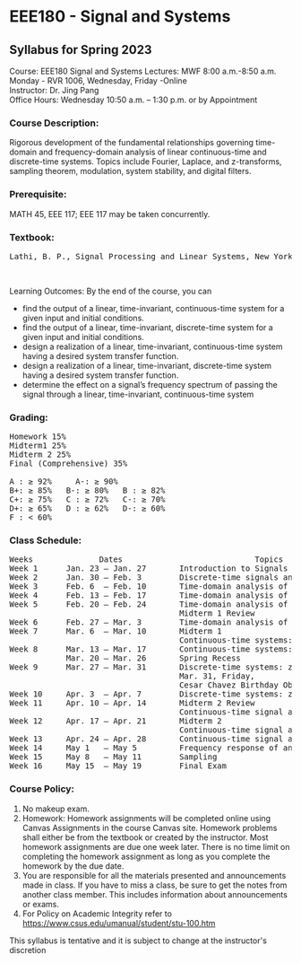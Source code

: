 
# EEE180 - Signal and Systems

## Syllabus for Spring 2023
Course: EEE180 Signal and Systems Lectures: MWF 8:00 a.m.-8:50 a.m. <br />
Monday - RVR 1006, Wednesday, Friday -Online <br />
Instructor: Dr. Jing Pang <br />
Office Hours: Wednesday 10:50 a.m. – 1:30 p.m. or by Appointment <br />

### Course Description:
Rigorous development of the fundamental relationships governing time-domain and frequency-domain analysis of linear continuous-time and discrete-time systems. Topics include Fourier, Laplace, and z-transforms, sampling theorem, modulation, system stability, and digital filters.

### Prerequisite:
MATH 45, EEE 117; EEE 117 may be taken concurrently.

### Textbook:
<pre>Lathi, B. P., Signal Processing and Linear Systems, New York: Oxford University Press, 1998.</pre> <br />
Learning Outcomes:
By the end of the course, you can
- find the output of a linear, time-invariant, continuous-time system for a given input and initial conditions.
- find the output of a linear, time-invariant, discrete-time system for a given input and initial conditions.
- design a realization of a linear, time-invariant, continuous-time system having a desired system transfer function.
- design a realization of a linear, time-invariant, discrete-time system having a desired system transfer function.
- determine the effect on a signal’s frequency spectrum of passing the signal through a linear, time-invariant, continuous-time system

### Grading:
<pre>
Homework 15%
Midterm1 25%
Midterm 2 25%
Final (Comprehensive) 35%

A : ≥ 92%	  A-: ≥ 90%
B+: ≥ 85%   B-: ≥ 80%   B : ≥ 82%
C+: ≥ 75%   C : ≥ 72%   C-: ≥ 70%
D+: ≥ 65%   D : ≥ 62%   D-: ≥ 60%
F : < 60%
</pre>
### Class Schedule:
<pre>
Weeks              Dates                            Topics                                          Reading Assignments
Week 1      Jan. 23 – Jan. 27       Introduction to Signals and Systems                         Background; Chap. 1, Pages 1 ~ 96
Week 2      Jan. 30 – Feb. 3        Discrete-time signals and systems                           Chap. 8, Pages 540 ~ 569
Week 3      Feb. 6  – Feb. 10       Time-domain analysis of continuous-time systems             Chap. 2, Pages 104 ~ 165
Week 4      Feb. 13 – Feb. 17       Time-domain analysis of continuous-time systems             Chap. 2, ( Continue )
Week 5      Feb. 20 – Feb. 24       Time-domain analysis of discrete-time system,               Chap. 9, Pages 573 ~ 611
                                    Midterm 1 Review
Week 6      Feb. 27 – Mar. 3        Time-domain analysis of discrete-time system                Chap. 9, ( Continue )
Week 7      Mar. 6  – Mar. 10       Midterm 1
                                    Continuous-time systems: Laplace transform analysis.        Chap. 6, Pages 361 ~ 426
Week 8      Mar. 13 – Mar. 17       Continuous-time systems: Laplace transform analysis         Chap. 6, ( Continue )
            Mar. 20 – Mar. 26       Spring Recess
Week 9      Mar. 27 – Mar. 31       Discrete-time systems: z-transform analysis.                Chap. 11, Pages 668 ~ 697
                                    Mar. 31, Friday, 
                                    Cesar Chavez Birthday Observed (Holiday, Campus Closed)
Week 10     Apr. 3  – Apr. 7        Discrete-time systems: z-transform analysis.                Chap. 11, ( Continue )
Week 11     Apr. 10 – Apr. 14       Midterm 2 Review                                        
                                    Continuous-time signal analysis: Fourier series.            Chap. 3, Pages 171 ~ 226
Week 12     Apr. 17 – Apr. 21       Midterm 2
                                    Continuous-time signal analysis: Fourier series.            Chap. 3, ( Continue )
Week 13     Apr. 24 – Apr. 28       Continuous-time signal analysis: Fourier transform.         Chap. 4, Pages 235 ~ 309
Week 14     May 1   – May 5         Frequency response of an LTIC system                        Chap. 7, Pages 471 ~ 476
Week 15     May 8   – May 11        Sampling                                                    Chap 5. Pages 319 ~ 330
Week 16     May 15  – May 19        Final Exam
</pre>
### Course Policy:
1. No makeup exam.
2. Homework: Homework assignments will be completed online using Canvas Assignments in the course Canvas site. Homework problems shall either be from the textbook or created by the instructor. Most homework assignments are due one week later. There is no time limit on completing the homework assignment as long as you complete the homework by the due date.
3. You are responsible for all the materials presented and announcements made in class.
If you have to miss a class, be sure to get the notes from another class member. This includes information about announcements or exams.
4. For Policy on Academic Integrity refer to
https://www.csus.edu/umanual/student/stu-100.htm <br />

This syllabus is tentative and it is subject to change at the instructor's discretion

